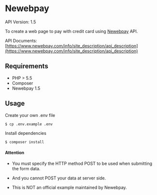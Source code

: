 # Newebpay

API Version: 1.5

To create a web page to pay with credit card using [Newebpay](https://www.newebpay.com/) API.

API Documents: 
[https://www.newebpay.com/info/site_description/api_description](https://www.newebpay.com/info/site_description/api_description) 

## Requirements

* PHP > 5.5
* Composer
* Newebpay 1.5

## Usage

Create your own .env file

`$ cp .env.example .env`

Install dependencies

`$ composer install`

#### Attention
* You must specify the HTTP method POST to be used when submitting the form data.

* And you cannot POST your data at server side.

* This is NOT an official example maintained by Newebpay.
